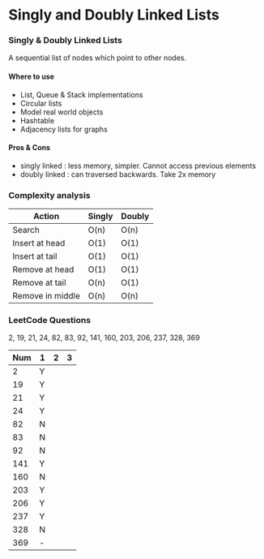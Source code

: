 # Singly and Doubly Linked Lists

### Singly & Doubly Linked Lists
A sequential list of nodes which point to other nodes.

#### Where to use
- List, Queue & Stack implementations
- Circular lists
- Model real world objects
- Hashtable
- Adjacency lists for graphs

#### Pros & Cons
- singly linked : less memory, simpler. Cannot access previous elements
- doubly linked : can traversed backwards. Take 2x memory

### Complexity analysis
| Action      | Singly| Doubly  |
| ----------- |------| -----|
| Search      | O(n) | O(n) |
| Insert at head | O(1) | O(1) |
| Insert at tail | O(1) | O(1) |
| Remove at head | O(1) | O(1) |
| Remove at tail | O(n) | O(1) |
| Remove in middle | O(n) | O(n) |

### LeetCode Questions
2, 19, 21, 24, 82, 83, 92, 141, 160, 203, 206, 237, 328, 369

| Num | 1 | 2 | 3 |
|-----|---|---|---|
| 2   | Y |   |   |
| 19  | Y |   |   |
| 21  | Y |   |   |
| 24  | Y |   |   |
| 82  | N |   |   |
| 83  | N |   |   |
| 92  | N |   |   |
| 141 | Y |   |   |
| 160 | N |   |   |
| 203 | Y |   |   |
| 206 | Y |   |   |
| 237 | Y |   |   |
| 328 | N |   |   |
| 369 | - |   |   |
